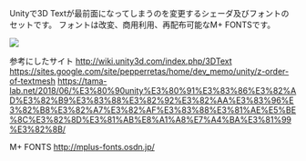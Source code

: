 Unityで3D Textが最前面になってしまうのを変更するシェーダ及びフォントのセットです。
フォントは改変、商用利用、再配布可能なM+ FONTSです。

<img src="https://raw.githubusercontent.com/noriben327/3DtextHide/master/3DtextHide_sampleIMG.jpg">

参考にしたサイト
http://wiki.unity3d.com/index.php/3DText
https://sites.google.com/site/pepperretas/home/dev_memo/unity/z-order-of-textmesh
https://tama-lab.net/2018/06/%E3%80%90unity%E3%80%91%E3%83%86%E3%82%AD%E3%82%B9%E3%83%88%E3%82%92%E3%82%AA%E3%83%96%E3%82%B8%E3%82%A7%E3%82%AF%E3%83%88%E3%81%AE%E5%BE%8C%E3%82%8D%E3%81%AB%E8%A1%A8%E7%A4%BA%E3%81%99%E3%82%8B/

M+ FONTS
http://mplus-fonts.osdn.jp/
